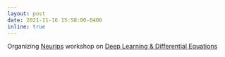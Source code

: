 ```yaml
---
layout: post
date: 2021-11-16 15:58:00-0400
inline: true
---
```


Organizing [Neurips](neurips.cc) workshop on [Deep Learning & Differential Equations](https://dl-de.github.io/)
